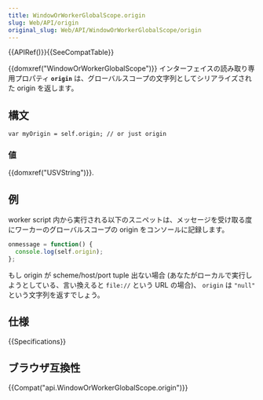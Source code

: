 ```yaml
---
title: WindowOrWorkerGlobalScope.origin
slug: Web/API/origin
original_slug: Web/API/WindowOrWorkerGlobalScope/origin
---
```


{{APIRef()}}{{SeeCompatTable}}

{{domxref("WindowOrWorkerGlobalScope")}} インターフェイスの読み取り専用プロパティ **`origin`** は、グローバルスコープの文字列としてシリアライズされた origin を返します。

## 構文

```
var myOrigin = self.origin; // or just origin
```

### 値

{{domxref("USVString")}}.

## 例

worker script 内から実行される以下のスニペットは、メッセージを受け取る度にワーカーのグローバルスコープの origin をコンソールに記録します。

```js
onmessage = function() {
  console.log(self.origin);
};
```

もし origin が scheme/host/port tuple 出ない場合 (あなたがローカルで実行しようとしている、言い換えると `file://` という URL の場合)、 `origin` は `"null"` という文字列を返すでしょう。

## 仕様

{{Specifications}}

## ブラウザ互換性

{{Compat("api.WindowOrWorkerGlobalScope.origin")}}
